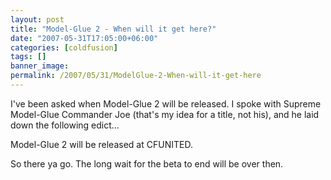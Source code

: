 ```yaml
---
layout: post
title: "Model-Glue 2 - When will it get here?"
date: "2007-05-31T17:05:00+06:00"
categories: [coldfusion]
tags: []
banner_image: 
permalink: /2007/05/31/ModelGlue-2-When-will-it-get-here
---
```


I've been asked when Model-Glue 2 will be released. I spoke with Supreme Model-Glue Commander Joe (that's my idea for a title, not his), and he laid down the following edict...

Model-Glue 2 will be released at CFUNITED. 

So there ya go. The long wait for the beta to end will be over then.